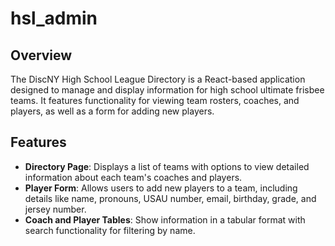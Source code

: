 # hsl_admin


## Overview

The DiscNY High School League Directory is a React-based application designed to manage and display information for high school ultimate frisbee teams. It features functionality for viewing team rosters, coaches, and players, as well as a form for adding new players.

## Features

- **Directory Page**: Displays a list of teams with options to view detailed information about each team's coaches and players.
- **Player Form**: Allows users to add new players to a team, including details like name, pronouns, USAU number, email, birthday, grade, and jersey number.
- **Coach and Player Tables**: Show information in a tabular format with search functionality for filtering by name.

